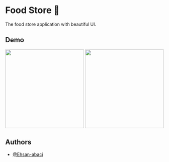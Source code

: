 
# Food Store 🍔

The food store application with beautiful UI.




## Demo

<img src="https://github.com/user-attachments/assets/dfb87d89-5b35-4c89-ad3b-f9ef55085d2c" width="250"/>
<img src="https://github.com/user-attachments/assets/65ec6d1f-07d9-49c7-ae9e-b6d919a5319c" width="250"/>


## Authors

- [@Ehsan-abaci](https://www.github.com/Ehsan-abaci)



